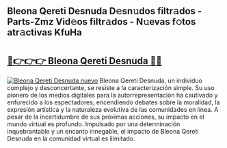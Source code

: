 ## Bleona Qereti Desnuda D𝚎sn𝚞dos filtr𝚊dos - Parts-Zmz Vid𝚎os filtr𝚊dos - N𝚞evas f𝚘tos atr𝚊ctivas KfuHa

# <h2><a href="http://mb8mc7.tromn.icu/?c=Bleona+Qereti+Desnuda">🔗👉👉👉 Bleona Qereti Desnuda 🔗🔗</a></h2>

[![Bleona Qereti Desnuda nuevo](https://i.imgur.com/pEAQMta.gif)](http://mb8mc7.tromn.icu/?c=Bleona+Qereti+Desnuda)
Bleona Qereti Desnuda, un individuo complejo y desconcertante, se resiste a la caracterización simple. Su uso pionero de los medios digitales para la autorrepresentación ha cautivado y enfurecido a los espectadores, encendiendo debates sobre la moralidad, la expresión artística y la naturaleza evolutiva de las comunidades en línea. A pesar de la incertidumbre de sus próximas acciones, su impacto en el mundo virtual es profundo. Impulsado por una determinación inquebrantable y un encanto innegable, el impacto de Bleona Qereti Desnuda en la comunidad virtual es ilimitado.

